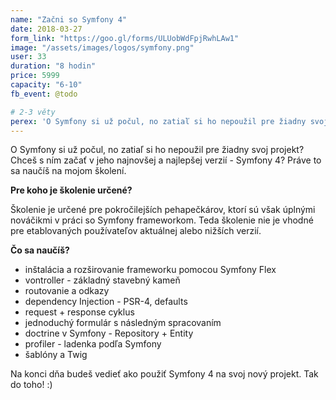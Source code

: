 ```yaml
---
name: "Začni so Symfony 4"
date: 2018-03-27
form_link: "https://goo.gl/forms/ULUobWdFpjRwhLAw1"
image: "/assets/images/logos/symfony.png"
user: 33
duration: "8 hodin"
price: 5999
capacity: "6-10"
fb_event: @todo

# 2-3 věty
perex: 'O Symfony si už počul, no zatiaľ si ho nepoužil pre žiadny svoj projekt? Chceš s ním začať v jeho najnovšej a najlepšej verzií - Symfony 4? Práve to sa naučíš na mojom školení.'
---
```


O Symfony si už počul, no zatiaľ si ho nepoužil pre žiadny svoj projekt? Chceš s ním začať v jeho najnovšej a najlepšej verzií - Symfony 4? Práve to sa naučíš na mojom školení.

**Pre koho je školenie určené?**

Školenie je určené pre pokročilejších pehapečkárov, ktorí sú však úplnými nováčikmi v práci so Symfony frameworkom. Teda školenie nie je vhodné pre etablovaných používateľov aktuálnej alebo nižších verzií.

**Čo sa naučíš?**

- inštalácia a rozširovanie frameworku pomocou Symfony Flex
- vontroller - základný stavebný kameň
- routovanie a odkazy
- dependency Injection - PSR-4, defaults
- request + response cyklus
- jednoduchý formulár s následným spracovaním
- doctrine v Symfony - Repository + Entity
- profiler - ladenka podľa Symfony
- šablóny a Twig

Na konci dňa budeš vedieť ako použiť Symfony 4 na svoj nový projekt. Tak do toho! :)
